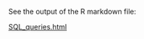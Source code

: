 See the output of the R markdown file:

[SQL_queries.html](http://htmlpreview.github.io/?https://github.com/CraigGin/SQL_R-Python_demo/blob/main/R_demo/SQL_queries.html)
